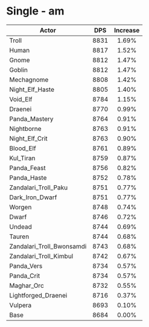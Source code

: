 # Single - am
| Actor | DPS | Increase |
|---|:---:|:---:|
|Troll|8831|1.69%|
|Human|8817|1.52%|
|Gnome|8812|1.47%|
|Goblin|8812|1.47%|
|Mechagnome|8808|1.42%|
|Night_Elf_Haste|8805|1.40%|
|Void_Elf|8784|1.15%|
|Draenei|8770|0.99%|
|Panda_Mastery|8764|0.91%|
|Nightborne|8763|0.91%|
|Night_Elf_Crit|8763|0.90%|
|Blood_Elf|8761|0.89%|
|Kul_Tiran|8759|0.87%|
|Panda_Feast|8756|0.82%|
|Panda_Haste|8752|0.78%|
|Zandalari_Troll_Paku|8751|0.77%|
|Dark_Iron_Dwarf|8751|0.77%|
|Worgen|8748|0.74%|
|Dwarf|8746|0.72%|
|Undead|8744|0.69%|
|Tauren|8744|0.68%|
|Zandalari_Troll_Bwonsamdi|8743|0.68%|
|Zandalari_Troll_Kimbul|8742|0.67%|
|Panda_Vers|8734|0.57%|
|Panda_Crit|8734|0.57%|
|Maghar_Orc|8732|0.55%|
|Lightforged_Draenei|8716|0.37%|
|Vulpera|8693|0.10%|
|Base|8684|0.00%|
